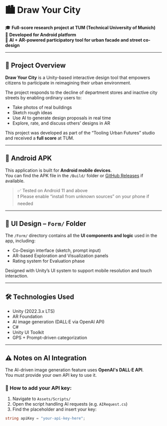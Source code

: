 # 🏙️ Draw Your City

🎓 **Full-score research project at TUM (Technical University of Munich)**  
📱 **Developed for Android platform**  
🧠 **AI + AR-powered participatory tool for urban facade and street co-design**


---

## 📌 Project Overview

**Draw Your City** is a Unity-based interactive design tool that empowers citizens to participate in reimagining their urban environment.

The project responds to the decline of department stores and inactive city streets by enabling ordinary users to:
- Take photos of real buildings
- Sketch rough ideas
- Use AI to generate design proposals in real time
- Explore, rate, and discuss others’ designs in AR

This project was developed as part of the “Tooling Urban Futures” studio and received a **full score** at TUM.

---

## 📱 Android APK

This application is built for **Android mobile devices**.  
You can find the APK file in the `/Build/` folder or [GitHub Releases](../../releases) if available.

> ✅ Tested on Android 11 and above  
> ❗ Please enable “install from unknown sources” on your phone if needed

---

## 🎨 UI Design – `Form/` Folder

The `/Form/` directory contains all the **UI components and logic** used in the app, including:
- Co-Design interface (sketch, prompt input)
- AR-based Exploration and Visualization panels
- Rating system for Evaluation phase

Designed with Unity’s UI system to support mobile resolution and touch interaction.

---

## 🛠️ Technologies Used

- Unity (2022.3.x LTS)
- AR Foundation
- AI image generation (DALL·E via OpenAI API)
- C#
- Unity UI Toolkit
- GPS + Prompt-driven categorization

---

## ⚠️ Notes on AI Integration

The AI-driven image generation feature uses **OpenAI's DALL·E API**.  
You must provide your own API key to use it.

### 🔧 How to add your API key:
1. Navigate to `Assets/Scripts/`
2. Open the script handling AI requests (e.g. `AIRequest.cs`)
3. Find the placeholder and insert your key:

```csharp
string apiKey = "your-api-key-here";

